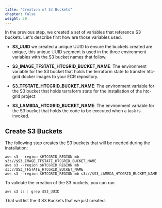 ```yaml
---
title: "Creation of S3 Buckets"
chapter: false
weight: 50
---
```


In the previous step, we created a set of variables that reference S3 buckets. Let's describe first how are those variables used.

* **S3_UUID** we created a unique UUID to ensure the buckets created are unique, this unique UUID segment is used in the three environment variables with the S3 bucket names that follow.

* **S3_IMAGE_TFSTATE_HTCGRID_BUCKET_NAME**: The environment variable for the S3 bucket that holds the terraform state to transfer htc-grid docker images to your ECR repository.

* **S3_TFSTATE_HTCGRID_BUCKET_NAME**: The environment variable for the S3 bucket that holds terraform state for the installation of the htc-grid project

* **S3_LAMBDA_HTCGRID_BUCKET_NAME**: The environment variable for the S3 bucket that holds the code to be executed when a task is invoked.

## Create S3 Buckets

The following step creates the S3 buckets that will be needed during the installation:

```
aws s3 --region $HTCGRID_REGION mb s3://$S3_IMAGE_TFSTATE_HTCGRID_BUCKET_NAME
aws s3 --region $HTCGRID_REGION mb s3://$S3_TFSTATE_HTCGRID_BUCKET_NAME
aws s3 --region $HTCGRID_REGION mb s3://$S3_LAMBDA_HTCGRID_BUCKET_NAME
```

To validate the creation of the S3 buckets, you can run

```
aws s3 ls | grep $S3_UUID
```

That will list the 3 S3 Buckets that we just created.
